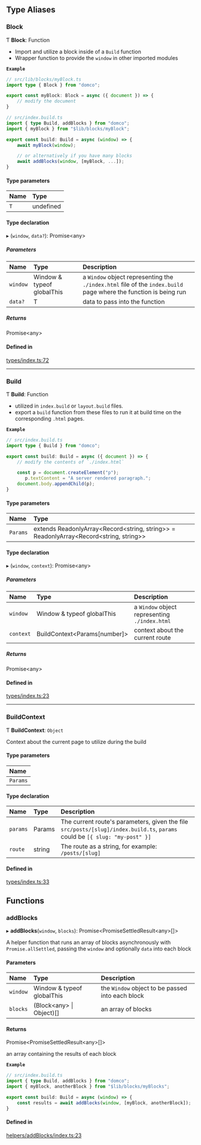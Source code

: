 

## Type Aliases

### Block

Ƭ **Block**: Function

- Import and utilize a block inside of a `Build` function
- Wrapper function to provide the `window` in other imported modules

**`Example`**

```ts
// src/lib/blocks/myBlock.ts
import type { Block } from "domco";

export const myBlock: Block = async ({ document }) => {
    // modify the document
}

// src/index.build.ts
import { type Build, addBlocks } from "domco";
import { myBlock } from "$lib/blocks/myBlock";

export const build: Build = async (window) => {
    await myBlock(window);

    // or alternatively if you have many blocks
    await addBlocks(window, [myBlock, ...]);
}
```

#### Type parameters

| Name | Type |
| :------ | :------ |
| `T` | undefined |

#### Type declaration

▸ (`window`, `data?`): Promise\<any>

##### Parameters

| Name | Type | Description |
| :------ | :------ | :------ |
| `window` | Window & typeof globalThis | a `Window` object representing the `./index.html` file of the `index.build` page where the function is being run |
| `data?` | T | data to pass into the function |

##### Returns

Promise\<any>

#### Defined in

[types/index.ts:72](https://github.com/rossrobino/domco/blob/df45d09/packages/domco/types/index.ts#L72)

___

### Build

Ƭ **Build**: Function

- utilized in `index.build` or `layout.build` files.
- export a `build` function from these files to run it at build time
on the corresponding `.html` pages.

**`Example`**

```ts
// src/index.build.ts
import type { Build } from "domco";

export const build: Build = async ({ document }) => {
    // modify the contents of `./index.html`

    const p = document.createElement("p");
	   p.textContent = "A server rendered paragraph.";
    document.body.appendChild(p);
}
```

#### Type parameters

| Name | Type |
| :------ | :------ |
| `Params` | extends ReadonlyArray\<Record\<string, string>> = ReadonlyArray\<Record\<string, string>> |

#### Type declaration

▸ (`window`, `context`): Promise\<any>

##### Parameters

| Name | Type | Description |
| :------ | :------ | :------ |
| `window` | Window & typeof globalThis | a `Window` object representing `./index.html` |
| `context` | BuildContext\<Params[number]> | context about the current route |

##### Returns

Promise\<any>

#### Defined in

[types/index.ts:23](https://github.com/rossrobino/domco/blob/df45d09/packages/domco/types/index.ts#L23)

___

### BuildContext

Ƭ **BuildContext**: `Object`

Context about the current page to utilize during the build

#### Type parameters

| Name |
| :------ |
| `Params` |

#### Type declaration

| Name | Type | Description |
| :------ | :------ | :------ |
| `params` | Params | The current route's parameters, given the file `src/posts/[slug]/index.build.ts`, `params` could be `[{ slug: "my-post" }]` |
| `route` | string | The route as a string, for example: `/posts/[slug]` |

#### Defined in

[types/index.ts:33](https://github.com/rossrobino/domco/blob/df45d09/packages/domco/types/index.ts#L33)

## Functions

### addBlocks

▸ **addBlocks**(`window`, `blocks`): Promise\<PromiseSettledResult\<any>[]>

A helper function that runs an array of blocks asynchronously
with `Promise.allSettled`, passing the `window` and optionally
`data` into each block

#### Parameters

| Name | Type | Description |
| :------ | :------ | :------ |
| `window` | Window & typeof globalThis | the `Window` object to be passed into each block |
| `blocks` | (Block\<any> \| Object)[] | an array of blocks |

#### Returns

Promise\<PromiseSettledResult\<any>[]>

an array containing the results of each block

**`Example`**

```ts
// src/index.build.ts
import { type Build, addBlocks } from "domco";
import { myBlock, anotherBlock } from "$lib/blocks/myBlocks";

export const build: Build = async (window) => {
    const results = await addBlocks(window, [myBlock, anotherBlock]);
}
```

#### Defined in

[helpers/addBlocks/index.ts:23](https://github.com/rossrobino/domco/blob/df45d09/packages/domco/helpers/addBlocks/index.ts#L23)
